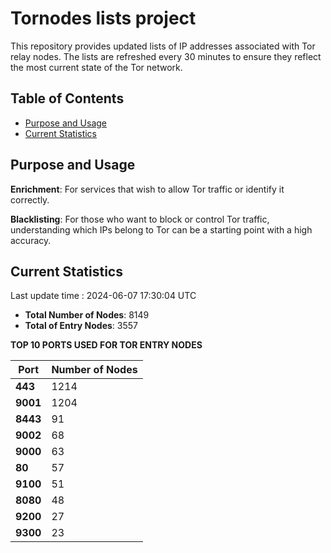 # Tornodes lists project

This repository provides updated lists of IP addresses associated with Tor relay nodes. The lists are refreshed every 30 minutes to ensure they reflect the most current state of the Tor network.

## Table of Contents

- [Purpose and Usage](#purpose-and-usage)
- [Current Statistics](#current-statistics)


## Purpose and Usage

**Enrichment**: For services that wish to allow Tor traffic or identify it correctly.

**Blacklisting**: For those who want to block or control Tor traffic, understanding which IPs belong to Tor can be a starting point with a high accuracy.

## Current Statistics

Last update time : 2024-06-07 17:30:04 UTC

- **Total Number of Nodes**: 8149
- **Total of Entry Nodes**: 3557

**TOP 10 PORTS USED FOR TOR ENTRY NODES**

| **Port** | **Number of Nodes** |
|------|-----------------|
| **443**   | 1214  |
| **9001**   | 1204  |
| **8443**   | 91  |
| **9002**   | 68  |
| **9000**   | 63  |
| **80**   | 57  |
| **9100**   | 51  |
| **8080**   | 48  |
| **9200**   | 27  |
| **9300**   | 23  |

